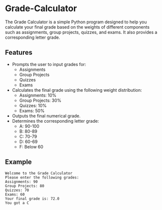 # Grade-Calculator

The Grade Calculator is a simple Python program designed to help you calculate your final grade based on the weights of different components such as assignments, group projects, quizzes, and exams. It also provides a corresponding letter grade.

## Features

- Prompts the user to input grades for:
  - Assignments
  - Group Projects
  - Quizzes
  - Exams
- Calculates the final grade using the following weight distribution:
  - Assignments: 10%
  - Group Projects: 30%
  - Quizzes: 10%
  - Exams: 50%
- Outputs the final numerical grade.
- Determines the corresponding letter grade:
  - A: 90-100
  - B: 80-89
  - C: 70-79
  - D: 60-69
  - F: Below 60

## Example

```plaintext
Welcome to the Grade Calculator
Please enter the following grades:
Assignments: 90
Group Projects: 80
Quizzes: 70
Exams: 60
Your final grade is: 72.0
You got a C
